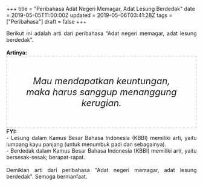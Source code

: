 +++
title = "Peribahasa Adat Negeri Memagar, Adat Lesung Berdedak"
date = 2019-05-05T11:00:00Z
updated = 2019-05-06T03:41:28Z
tags = ["Peribahasa"]
draft = false
+++

<div dir="ltr" style="text-align: left;" trbidi="on"><div style="text-align: justify;">Berikut ini adalah arti dari peribahasa “Adat negeri memagar, adat lesung berdedak”.</div><br /><div style="text-align: justify;"><b>Artinya:</b></div><div style="border: 2px dashed #ddd; font-size: 24px; height: auto; margin: 0 auto; padding: 50px; text-align: center; width: auto;"><i>Mau mendapatkan keuntungan, maka harus sanggup menanggung kerugian.</i></div><div style="text-align: justify;"><b>FYI:</b><br />- Lesung dalam Kamus Besar Bahasa Indonesia (KBBI) memiliki arti, yaitu lumpang kayu panjang (untuk menumbuk padi dan sebagainya).<br />- Berdedak dalam Kamus Besar Bahasa Indonesia (KBBI) memiliki arti, yaitu bersesak-sesak; berapat-rapat.<br /><br /></div><div style="text-align: justify;">Demikian arti dari peribahasa "Adat negeri memagar, adat lesung berdedak". Semoga bermanfaat.</div></div>
